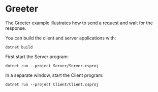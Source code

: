 # Greeter

The Greeter example illustrates how to send a request and wait for the response.

You can build the client and server applications with:

``` shell
dotnet build
```

First start the Server program:

```shell
dotnet run --project Server/Server.csproj
```

In a separate window, start the Client program:

```shell
dotnet run --project Client/Client.csproj
```
